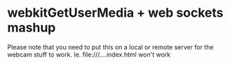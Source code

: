 # webkitGetUserMedia + web sockets mashup
Please note that you need to put this on a local or remote server for the webcam stuff to work. Ie. file:///....index.html won't work

